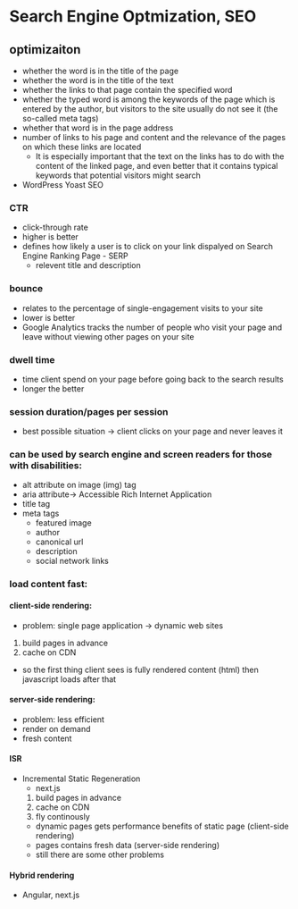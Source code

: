 # Search Engine Optmization, SEO

## optimizaiton

- whether the word is in the title of the page
- whether the word is in the title of the text
- whether the links to that page contain the specified word
- whether the typed word is among the keywords of the page which is entered by the author,
  but visitors to the site usually do not see it (the so-called meta tags)
- whether that word is in the page address
- number of links to his page and content and the relevance of the pages on which these links are located
  - It is especially important that the text on the links has to do with the content of the linked page,
    and even better that it contains typical keywords that potential visitors might search
- WordPress Yoast SEO

### CTR

- click-through rate
- higher is better
- defines how likely a user is to click on your link dispalyed on Search Engine Ranking Page - SERP
  - relevent title and description

### bounce

- relates to the percentage of single-engagement visits to your site
- lower is better
- Google Analytics tracks the number of people who visit your page and leave without viewing other pages on your site

### dwell time

- time client spend on your page before going back to the search results
- longer the better

### session duration/pages per session

- best possible situation -> client clicks on your page and never leaves it

### can be used by search engine and screen readers for those with disabilities:

- alt attribute on image (img) tag
- aria attribute-> Accessible Rich Internet Application
- title tag
- meta tags
  - featured image
  - author
  - canonical url
  - description
  - social network links

### load content fast:

#### client-side rendering:

- problem: single page application -> dynamic web sites

1. build pages in advance
2. cache on CDN

- so the first thing client sees is fully rendered content (html) then javascript loads after that

#### server-side rendering:

- problem: less efficient
- render on demand
- fresh content

#### ISR

- Incremental Static Regeneration
  - next.js
  1. build pages in advance
  2. cache on CDN
  3. fly continously
  - dynamic pages gets performance benefits of static page (client-side rendering)
  - pages contains fresh data (server-side rendering)
  - still there are some other problems

#### Hybrid rendering

- Angular, next.js

